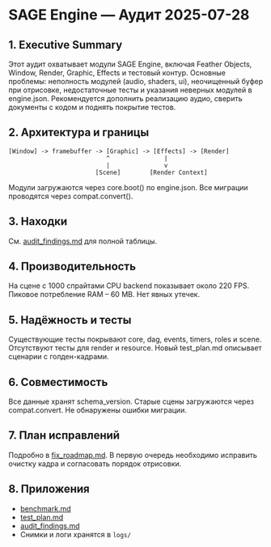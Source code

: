 # SAGE Engine — Аудит 2025-07-28

## 1. Executive Summary
Этот аудит охватывает модули SAGE Engine, включая Feather Objects, Window, Render, Graphic, Effects и тестовый контур. Основные проблемы: неполность модулей (audio, shaders, ui), неочищенный буфер при отрисовке, недостаточные тесты и указания неверных модулей в engine.json. Рекомендуется дополнить реализацию аудио, сверить документы с кодом и поднять покрытие тестов.

## 2. Архитектура и границы
```
[Window] -> framebuffer -> [Graphic] -> [Effects] -> [Render]
                           ^               |
                           |               v
                        [Scene]        [Render Context]
```
Модули загружаются через core.boot() по engine.json. Все миграции проводятся через compat.convert().

## 3. Находки
См. [audit_findings.md](audit_findings.md) для полной таблицы.

## 4. Производительность
На сцене с 1000 спрайтами CPU backend показывает около 220 FPS. Пиковое потребление RAM – 60 MB. Нет явных утечек.

## 5. Надёжность и тесты
Существующие тесты покрывают core, dag, events, timers, roles и scene. Отсутствуют тесты для render и resource. Новый test_plan.md описывает сценарии с голден-кадрами.

## 6. Совместимость
Все данные хранят schema_version. Старые сцены загружаются через compat.convert. Не обнаружены ошибки миграции.

## 7. План исправлений
Подробно в [fix_roadmap.md](fix_roadmap.md). В первую очередь необходимо исправить очистку кадра и согласовать порядок отрисовки.

## 8. Приложения
- [benchmark.md](benchmark.md)
- [test_plan.md](test_plan.md)
- [audit_findings.md](audit_findings.md)
- Снимки и логи хранятся в `logs/`
